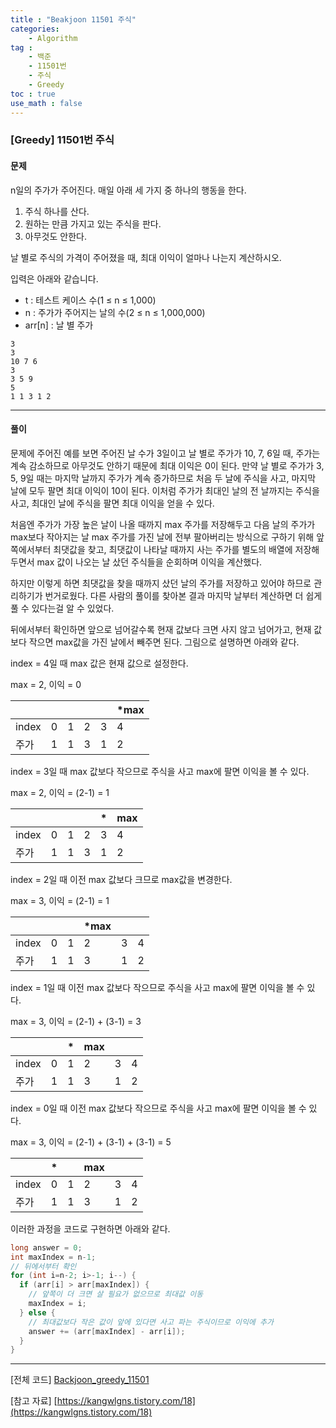 ```yaml
---
title : "Beakjoon 11501 주식"
categories: 
    - Algorithm
tag : 
    - 백준
    - 11501번
    - 주식
    - Greedy
toc : true
use_math : false
---
```


### [Greedy] 11501번 주식



#### 문제

n일의 주가가 주어진다. 매일 아래 세 가지 중 하나의 행동을 한다.

1. 주식 하나를 산다.
2. 원하는 만큼 가지고 있는 주식을 판다.
3. 아무것도 안한다.

날 별로 주식의 가격이 주어졌을 때, 최대 이익이 얼마나 나는지 계산하시오.

입력은 아래와 같습니다. 

- t : 테스트 케이스 수(1 ≤ n ≤ 1,000)
- n : 주가가 주어지는 날의 수(2 ≤ n ≤ 1,000,000)
- arr[n] : 날 별 주가

```
3
3
10 7 6
3
3 5 9
5
1 1 3 1 2
```
------




#### 풀이

문제에 주어진 예를 보면 주어진 날 수가 3일이고 날 별로 주가가 10, 7, 6일 때, 주가는 계속 감소하므로 아무것도 안하기 때문에 최대 이익은 0이 된다. 만약 날 별로 주가가 3, 5, 9일 때는 마지막 날까지 주가가 계속 증가하므로 처음 두 날에 주식을 사고, 마지막 날에 모두 팔면 최대 이익이 10이 된다. 이처럼 주가가 최대인 날의 전 날까지는 주식을 사고, 최대인 날에 주식을 팔면 최대 이익을 얻을 수 있다.

처음엔 주가가 가장 높은 날이 나올 때까지 max 주가를 저장해두고 다음 날의 주가가 max보다 작아지는 날 max 주가를 가진 날에 전부 팔아버리는 방식으로 구하기 위해 앞쪽에서부터 최댓값을 찾고, 최댓값이 나타날 때까지 사는 주가를 별도의 배열에 저장해두면서 max 값이 나오는 날 샀던 주식들을 순회하며 이익을 계산했다.

하지만 이렇게 하면 최댓값을 찾을 때까지 샀던 날의 주가를 저장하고 있어야 하므로 관리하기가 번거로웠다. 다른 사람의 풀이를 찾아본 결과 마지막 날부터 계산하면 더 쉽게 풀 수 있다는걸 알 수 있었다.

뒤에서부터 확인하면 앞으로 넘어갈수록 현재 값보다 크면 사지 않고 넘어가고, 현재 값보다 작으면 max값을 가진 날에서 빼주면 된다. 그림으로 설명하면 아래와 같다.

index = 4일 때 max 값은 현재 값으로 설정한다. 

max = 2, 이익 = 0

|       |      |      |      |      | *max |
| ----- | ---- | ---- | ---- | ---- | ---- |
| index | 0    | 1    | 2    | 3    | 4    |
| 주가  | 1    | 1    | 3    | 1    | 2    |

index = 3일 때 max 값보다 작으므로 주식을 사고 max에 팔면 이익을 볼 수 있다. 

max = 2, 이익 = (2-1) = 1

|       |      |      |      | *    | max  |
| ----- | ---- | ---- | ---- | ---- | ---- |
| index | 0    | 1    | 2    | 3    | 4    |
| 주가  | 1    | 1    | 3    | 1    | 2    |

index = 2일 때 이전 max 값보다 크므로 max값을 변경한다. 

max = 3, 이익 = (2-1) = 1

|       |      |      | *max |      |      |
| ----- | ---- | ---- | ---- | ---- | ---- |
| index | 0    | 1    | 2    | 3    | 4    |
| 주가  | 1    | 1    | 3    | 1    | 2    |

index = 1일 때 이전 max 값보다 작으므로 주식을 사고 max에 팔면 이익을 볼 수 있다. 

max = 3, 이익 = (2-1) + (3-1) = 3

|       |      | *    | max  |      |      |
| ----- | ---- | ---- | ---- | ---- | ---- |
| index | 0    | 1    | 2    | 3    | 4    |
| 주가  | 1    | 1    | 3    | 1    | 2    |

index = 0일 때 이전 max 값보다 작으므로 주식을 사고 max에 팔면 이익을 볼 수 있다. 

max = 3, 이익 = (2-1) + (3-1)  + (3-1) = 5

|       | *    |      | max  |      |      |
| ----- | ---- | ---- | ---- | ---- | ---- |
| index | 0    | 1    | 2    | 3    | 4    |
| 주가  | 1    | 1    | 3    | 1    | 2    |



이러한 과정을 코드로 구현하면 아래와 같다.

```java
long answer = 0;
int maxIndex = n-1;
// 뒤에서부터 확인 
for (int i=n-2; i>-1; i--) {
  if (arr[i] > arr[maxIndex]) {
    // 앞쪽이 더 크면 살 필요가 없으므로 최대값 이동 
    maxIndex = i;
  } else {
    // 최대값보다 작은 값이 앞에 있다면 사고 파는 주식이므로 이익에 추가 
    answer += (arr[maxIndex] - arr[i]);
  }
}
```
------



[전체 코드]
[Backjoon_greedy_11501](https://github.com/yuntnwls/codingtest/blob/2b22d6ffff7e67d67b98618a0ada58e5e8345c34/src/com/backjoon/greedy/t11501/Main.java)

[참고 자료]
[https://kangwlgns.tistory.com/18](https://kangwlgns.tistory.com/18)

